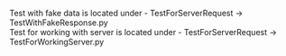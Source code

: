 Test with fake data is located under - TestForServerRequest -> TestWithFakeResponse.py <br />
Test for working with server is located under - TestForServerRequest -> TestForWorkingServer.py
